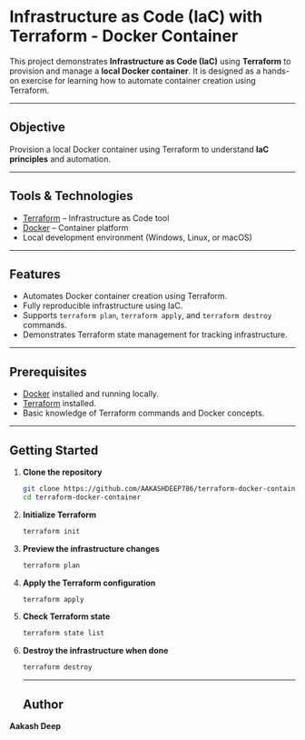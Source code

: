 # Infrastructure as Code (IaC) with Terraform - Docker Container

This project demonstrates **Infrastructure as Code (IaC)** using **Terraform** to provision and manage a **local Docker container**. It is designed as a hands-on exercise for learning how to automate container creation using Terraform.

---

## Objective

Provision a local Docker container using Terraform to understand **IaC principles** and automation.

---

## Tools & Technologies

- [Terraform](https://www.terraform.io/) – Infrastructure as Code tool  
- [Docker](https://www.docker.com/) – Container platform  
- Local development environment (Windows, Linux, or macOS)

---

## Features

- Automates Docker container creation using Terraform.
- Fully reproducible infrastructure using IaC.
- Supports `terraform plan`, `terraform apply`, and `terraform destroy` commands.
- Demonstrates Terraform state management for tracking infrastructure.

---

## Prerequisites

- [Docker](https://docs.docker.com/get-docker/) installed and running locally.
- [Terraform](https://www.terraform.io/downloads.html) installed.
- Basic knowledge of Terraform commands and Docker concepts.

---

## Getting Started

1. **Clone the repository**
   ```bash
   git clone https://github.com/AAKASHDEEP786/terraform-docker-container.git
   cd terraform-docker-container
   ```
2. **Initialize Terraform**
   ```bash
   terraform init
   ```
3. **Preview the infrastructure changes**
   ```bash
   terraform plan
   ```
4. **Apply the Terraform configuration**
   ```bash
   terraform apply
   ```
5. **Check Terraform state**
   ```bash
   terraform state list
   ```
6. **Destroy the infrastructure when done**
   ```bash
   terraform destroy
   ```

   ---

   ## Author
**Aakash Deep**

